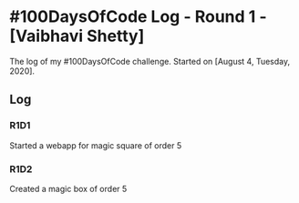 # #100DaysOfCode Log - Round 1 - [Vaibhavi Shetty]

The log of my #100DaysOfCode challenge. Started on [August 4, Tuesday, 2020].

## Log

### R1D1 
Started a webapp for magic square of order 5
### R1D2
Created a magic box of order 5
